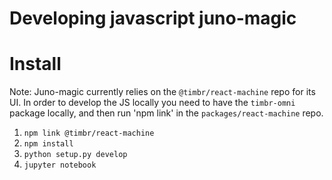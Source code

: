 # Developing javascript juno-magic 

# Install

Note: Juno-magic currently relies on the `@timbr/react-machine` repo for its UI. In order to develop the JS locally you need to have the `timbr-omni` package locally, and then run 'npm link' in the `packages/react-machine` repo. 

1. `npm link @timbr/react-machine`
2. `npm install`
3. `python setup.py develop`
4. `jupyter notebook`



